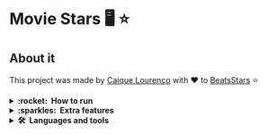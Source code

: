 # Movie Stars :desktop_computer: :star:

## About it
This project was made by <a href="https://github.com/caiqueex">Caique Lourenço</a> with :heart: to <a href="https://www.beatstars.com">BeatsStars</a> :star:

<details>
      <summary><b>:rocket:&nbsp;&nbsp;How to run</b></summary>
 
  - Run `git clone https://github.com/caiqueex/movie-stars.git` to clone the project.
  
  - Inside the project directory, run `npm install` to install dependencies. 
  
  - Run `ng serve`.
  
  - Navigate to `http://localhost:4200`.

</details>

<details>
      <summary><b>:sparkles:&nbsp;&nbsp;Extra features</b></summary>
    
## feature #1 - Background video
  <img alt="Background Video" src="https://i.ibb.co/2NYjMVL/video-bg.gif"> </img> <br />

  - Was added a background video at home screen(most-popular, now-playing and top-rated) and search page.

## feature #2 - Movies language
  <img alt="Language Selector" src="https://i.ibb.co/jJpxrxZ/language-selector.png" width="700px"> </img> <br />
  
  - Was added language selector to select movies language(English, Portuguese and Spanish).

## feature #3 - Not Found Image - No Result Found and Page Not Found image
  <img alt="Language Selector" src="src/assets/images/no-image.png" width="200px"> </img>
  <img alt="Language Selector" src="src/assets/images/no-results-found.png" width="200px"> </img>
  <img alt="Language Selector" src="src/assets/images/page-not-found.png" width="200px"> </img>
  
  - Was added image to not found image when some movie hasn't cover image.
  - Was added image to no results found image when some search hasn't any movie to show.
  - Was added image to not found image when some movie hasn't cover image.

## feature #4 - Full Screen Backdrop Image and Bigger movie image - Movie Details
  <img alt="Language Selector" src="https://i.ibb.co/k0M0D0q/cover-movie-detail.png" width="700px"> </img>
  
  - Was added full screen blurred backdrop image at movie details page.
  - The movie image size has been increased

## feature #5 - Movie Trailer and Movie Runtime
  <img alt="Language Selector" src="https://i.ibb.co/KNmh4v2/trailer-runtime.png" width="400px"> </img>
  <img alt="Language Selector" src="https://i.ibb.co/kXvXLdP/trailer.png" width="400px"> </img>
  
  - Was added movie trailer.
  - wad added movie runtime.
  
</details>

<details>
    <summary><b>🛠️&nbsp;&nbsp;Languages&nbsp;and&nbsp;tools</b></summary>
    <br />
    <p align="left">
        <a href="https://angular.io" target="_blank"> <img src="https://angular.io/assets/images/logos/angular/angular.svg" alt="angular" width="40" height="40" />
        </a>
        <a href="https://getbootstrap.com" target="_blank"> <img src="https://raw.githubusercontent.com/devicons/devicon/master/icons/bootstrap/bootstrap-plain-wordmark.svg" alt="bootstrap" width="40" height="40" /> </a>
        <a href="https://www.w3schools.com/css/" target="_blank">
            <img src="https://raw.githubusercontent.com/devicons/devicon/master/icons/css3/css3-original-wordmark.svg" alt="css3" width="40" height="40" /> </a>
        <a href="https://git-scm.com/" target="_blank"> <img src="https://www.vectorlogo.zone/logos/git-scm/git-scm-icon.svg" alt="git" width="40" height="40" />
        </a>
        <a href="https://www.w3.org/html/" target="_blank"> <img src="https://raw.githubusercontent.com/devicons/devicon/master/icons/html5/html5-original-wordmark.svg" alt="html5" width="40" height="40" /> </a>
        <a href="https://developer.mozilla.org/en-US/docs/Web/JavaScript" target="_blank"> <img src="https://raw.githubusercontent.com/devicons/devicon/master/icons/javascript/javascript-original.svg" alt="javascript" width="40" height="40" /> </a>
        <a href="https://nodejs.org" target="_blank"> <img src="https://raw.githubusercontent.com/devicons/devicon/master/icons/nodejs/nodejs-original-wordmark.svg" alt="nodejs" width="40" height="40" /> </a>
        <a href="https://postman.com" target="_blank"> <img src="https://www.vectorlogo.zone/logos/getpostman/getpostman-icon.svg" alt="postman" width="40" height="40" /> </a>
        <a href="https://www.typescriptlang.org/" target="_blank"> <img src="https://raw.githubusercontent.com/devicons/devicon/master/icons/typescript/typescript-original.svg" alt="typescript" width="40" height="40" /> </a>
    </p>

</details>
